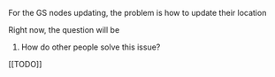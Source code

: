 For the GS nodes updating, the problem is how to update their location

Right now, the question will be 
1. How do other people solve this issue?

[[TODO]]